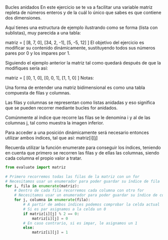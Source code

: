 Bucles anidados
En este ejercicio se te va a facilitar una variable matriz repleta de números enteros y de la cuál lo único que sabes es que contiene dos dimensiones.

Aquí tienes una estructura de ejemplo ilustrando como se forma (lista con sublistas), muy parecida a una tabla:

matriz = [
    [8,  7,  0],
    [34, 2, -1],
    [5, -5, 12]
]
El objetivo del ejercicio es modificar su contenido dinámicamente, sustituyendo todos sus números pares por 0 y los impares por 1.

Siguiendo el ejemplo anterior la matriz tal como quedará después de que la modifiques sería así:

matriz = [
    [0, 1, 0],
    [0, 0, 1],
    [1, 1, 0]
]
Notas:

Una forma de entender una matriz bidimensional es como una tabla compuesta de filas y columnas.

Las filas y columnas se representan como listas anidadas y eso significa que se pueden recorrer mediante bucles for anidados.

Comúnmente al índice que recorre las filas se le denomina i y al de las columnas j, tal como muestra la imagen inferior.

Para acceder a una posición dinámicamente será necesario entonces utilizar ambos índices, tal que así: matriz[i][j]

Recuerda utilizar la función enumerate para conseguir los índices, teniendo en cuenta que primero se recorren las filas y de ellas las columnas, siendo cada columna el propio valor a tratar.


```python
from evaluate import matriz
 
# Primero recorremos todas las filas de la matriz con un for
# Necesitamos usar un enumerador para poder guardar su índice de fila
for i, fila in enumerate(matriz):
    # Dentro de cada fila recorremos cada columna con otro for
    # Necesitamos usar un enumerador para poder guardar su índice de columna
    for j, columna in enumerate(fila):
        # A partir de ambos índices podemos comprobar la celda actual
        # Si es par asignamos a la celda un 0
        if matriz[i][j] % 2 == 0:
            matriz[i][j] = 0
        # En caso contrario, si es impar, le asignamos un 1
        else:
            matriz[i][j] = 1
```
